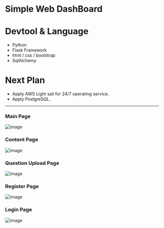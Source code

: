 # Simple Web DashBoard #

# Devtool & Language #
- Python
- Flask Framework
- html / css / bootstrap
- SqlAlchemy

# Next Plan #
- Apply AWS Light sail for 24/7 operating service.
- Apply PostgreSQL.

---


### Main Page ###
![image](https://user-images.githubusercontent.com/45419456/104181651-8926b980-5452-11eb-93fb-cd580a3a0994.png)

### Content Page ###
![image](https://user-images.githubusercontent.com/45419456/104181806-bd01df00-5452-11eb-99d0-3b591b3bd32a.png)

### Question Upload Page ###
![image](https://user-images.githubusercontent.com/45419456/104181850-cdb25500-5452-11eb-8c5a-d8be12830fd9.png)

### Register Page ###
![image](https://user-images.githubusercontent.com/45419456/104181873-db67da80-5452-11eb-944d-1fe371f89274.png)

### Login Page ###
![image](https://user-images.githubusercontent.com/45419456/104181892-e4f14280-5452-11eb-8ac3-6e0052a3f8bc.png)

